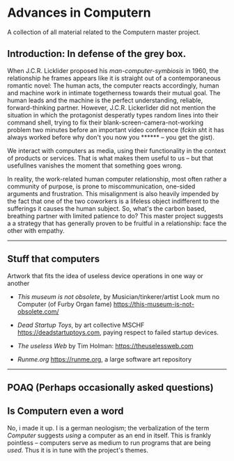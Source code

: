 # Advances in Computern
A collection of all material related to the Computern master project.
## Introduction: In defense of the grey box.

When J.C.R. Licklider proposed his *man-computer-symbiosis* in 1960, the relationship he frames appears like it is straight out of a contemporaneous romantic novel: The human acts, the computer reacts accordingly, human and machine work in intimate togetherness towards their mutual goal. The human leads and the machine is the perfect understanding, reliable, forward-thinking partner. However, J.C.R. Lickerlider did not mention the situation in which the protagonist desperatly types random lines into their command shell, trying to fix their blank-screen-camera-not-working problem two minutes before an important video conference (f*ckin sh*t it has always worked before why don't you now you ****** – you get the gist). 

We interact with computers as media, using their functionality in the context of products or services. That is what makes them useful to us – but that usefullnes vanishes the moment that something goes wrong.

In reality, the work-related human computer relationship, most often rather a community of purpose, is prone to miscommunication, one-sided arguments and frustration. This misalignment is also heavily impended by the fact that one of the two coworkers is a lifeless object indifferent to the sufferings it causes the human subject. So, what's the carbon based, breathing partner with limited patience to do? This master project suggests a a strategy that has generally proven to be fruitful in a relationship: face the other with empathy.

---
## Stuff that computers

Artwork that fits the idea of useless device operations in one way or another

- *This museum is not obsolete*, by Musician/tinkerer/artist Look mum no Computer (of Furby Organ fame)
https://this-museum-is-not-obsolete.com/

- *Dead Startup Toys*, by art collective MSCHF https://deadstartuptoys.com, paying respect to failed startup devices.

- *The useless Web* by Tim Holman: https://theuselessweb.com

- *Runme.org* https://runme.org, a large software art repository

---

## POAQ (Perhaps occasionally asked questions)
## Is Computern even a word

No, i made it up. I is a german neologism; the verbalization of the term *Computer* suggests *using* a computer as an end in itself. This is frankly pointless – computers serve as medium to run programs that are being *used*. Thus it is in tune with the project's themes.

